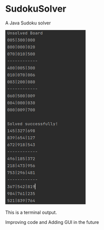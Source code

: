 # SudokuSolver
A Java Sudoku solver 

![](images/JavaSudokuSolverNoGUI.png)


This is a terminal output.

Improving code and Adding GUI in the future
